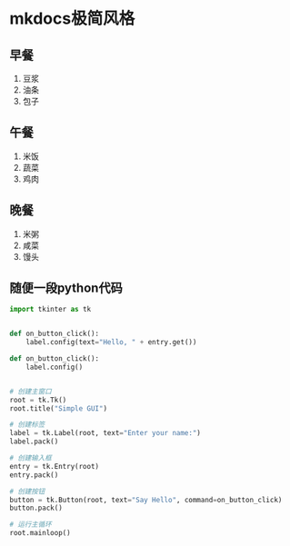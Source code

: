# mkdocs极简风格

## 早餐

1. 豆浆
2. 油条
3. 包子

## 午餐

1. 米饭
2. 蔬菜
3. 鸡肉

## 晚餐

1. 米粥
2. 咸菜
3. 馒头

## 随便一段python代码

```python
import tkinter as tk


def on_button_click():
    label.config(text="Hello, " + entry.get())

def on_button_click():
    label.config()


# 创建主窗口
root = tk.Tk()
root.title("Simple GUI")

# 创建标签
label = tk.Label(root, text="Enter your name:")
label.pack()

# 创建输入框
entry = tk.Entry(root)
entry.pack()

# 创建按钮
button = tk.Button(root, text="Say Hello", command=on_button_click)
button.pack()

# 运行主循环
root.mainloop()
```
